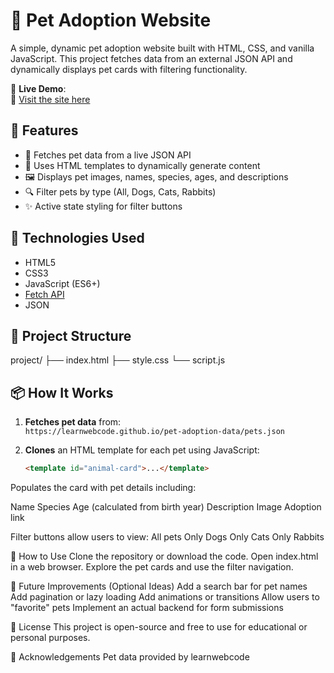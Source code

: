 # 🐾 Pet Adoption Website

A simple, dynamic pet adoption website built with HTML, CSS, and vanilla JavaScript. This project fetches data from an external JSON API and dynamically displays pet cards with filtering functionality.

🚀 **Live Demo**:  
🔗 [Visit the site here](https://dulsan002.github.io/Pet-Adoption-Website/)

## 🚀 Features

- 🔄 Fetches pet data from a live JSON API
- 📄 Uses HTML templates to dynamically generate content
- 🖼 Displays pet images, names, species, ages, and descriptions
- 🔍 Filter pets by type (All, Dogs, Cats, Rabbits)
- ✨ Active state styling for filter buttons

## 🧰 Technologies Used

- HTML5
- CSS3
- JavaScript (ES6+)
- [Fetch API](https://developer.mozilla.org/en-US/docs/Web/API/Fetch_API)
- JSON

## 📁 Project Structure

project/
├── index.html
├── style.css
└── script.js

## 📦 How It Works

1. **Fetches pet data** from:  
   `https://learnwebcode.github.io/pet-adoption-data/pets.json`

2. **Clones** an HTML template for each pet using JavaScript:
   ```html
   <template id="animal-card">...</template>


Populates the card with pet details including:

Name
Species
Age (calculated from birth year)
Description
Image
Adoption link

Filter buttons allow users to view:
  All pets
  Only Dogs
  Only Cats
  Only Rabbits

🎯 How to Use
Clone the repository or download the code.
Open index.html in a web browser.
Explore the pet cards and use the filter navigation.

🔧 Future Improvements (Optional Ideas)
Add a search bar for pet names
Add pagination or lazy loading
Add animations or transitions
Allow users to "favorite" pets
Implement an actual backend for form submissions

📝 License
This project is open-source and free to use for educational or personal purposes.

🙌 Acknowledgements
Pet data provided by learnwebcode


